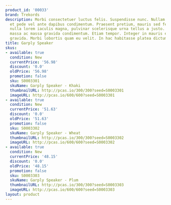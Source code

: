 ```yaml
---
product_id: '00033'
brand: Trekords
description: Morbi consectetuer luctus felis. Suspendisse nunc. Nullam non diam. Praesent
  et pede vel ante dapibus condimentum. Praesent pretium, mauris sed fermentum hendrerit,
  nulla lorem iaculis magna, pulvinar scelerisque urna tellus a justo. Curabitur nec
  massa ac massa gravida condimentum. Etiam tempor. Integer in mauris eu nibh euismod
  gravida. Morbi lobortis quam eu velit. In hac habitasse platea dictumst.
title: Garply Speaker
skus:
- available: true
  condition: New
  currentPrice: '56.98'
  discount: '0.0'
  oldPrice: '56.98'
  promotion: false
  sku: S0003301
  skuName: Garply Speaker - Khaki
  thumbnailURL: http://pcas.io/300/300?seed=S0003301
  imageURL: http://pcas.io/600/600?seed=S0003301
- available: true
  condition: New
  currentPrice: '51.63'
  discount: '0.0'
  oldPrice: '51.63'
  promotion: false
  sku: S0003302
  skuName: Garply Speaker - Wheat
  thumbnailURL: http://pcas.io/300/300?seed=S0003302
  imageURL: http://pcas.io/600/600?seed=S0003302
- available: true
  condition: New
  currentPrice: '48.15'
  discount: '0.0'
  oldPrice: '48.15'
  promotion: false
  sku: S0003303
  skuName: Garply Speaker - Plum
  thumbnailURL: http://pcas.io/300/300?seed=S0003303
  imageURL: http://pcas.io/600/600?seed=S0003303
layout: product
---
```

